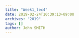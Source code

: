 ```yaml
---
title: "Week1_lec4"
date: 2019-02-24T10:39:13+09:00
archives: "2019"
tags: []
author: John SMITH
---
```


